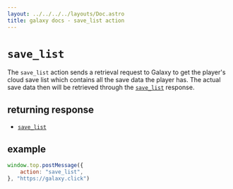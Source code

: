 ```yaml
---
layout: ../../../../layouts/Doc.astro
title: galaxy docs - save_list action
---
```



# `save_list`

The `save_list` action sends a retrieval request to Galaxy to get the player's cloud save list which contains all the save data the player has. The actual save data then will be retrieved through the [`save_list`](/docs/dev/responses/save_list) response.

## returning response

- [`save_list`](/docs/dev/responses/save_list)

## example

```js
window.top.postMessage({
	action: "save_list",
}, "https://galaxy.click")
```
